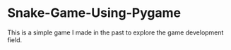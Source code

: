 # Snake-Game-Using-Pygame
This is a simple game I made in the past to explore the game development field.
